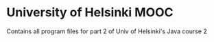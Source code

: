 # University of Helsinki MOOC

Contains all program files for part 2 of Univ of Helsinki's Java course 2
